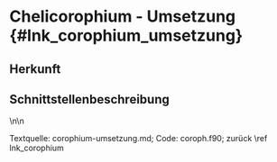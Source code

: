 Chelicorophium - Umsetzung {#lnk_corophium_umsetzung}
========================= 

## Herkunft ##

## Schnittstellenbeschreibung ##


\n\n

Textquelle: corophium-umsetzung.md; Code: coroph.f90; zurück \ref lnk_corophium
